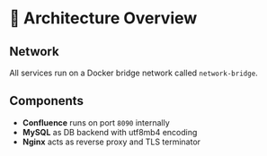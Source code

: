 # 📐 Architecture Overview

## Network

All services run on a Docker bridge network called `network-bridge`.

## Components

- **Confluence** runs on port `8090` internally
- **MySQL** as DB backend with utf8mb4 encoding
- **Nginx** acts as reverse proxy and TLS terminator
